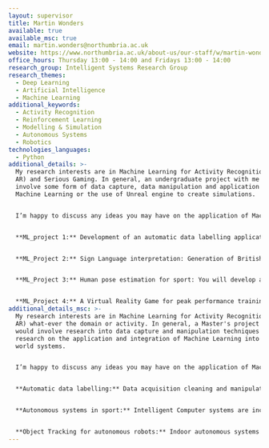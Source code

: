 ```yaml
---
layout: supervisor
title: Martin Wonders
available: true
available_msc: true
email: martin.wonders@northumbria.ac.uk
website: https://www.northumbria.ac.uk/about-us/our-staff/w/martin-wonders/
office_hours: Thursday 13:00 - 14:00 and Fridays 13:00 - 14:00
research_group: Intelligent Systems Research Group
research_themes:
  - Deep Learning
  - Artificial Intelligence
  - Machine Learning
additional_keywords:
  - Activity Recognition
  - Reinforcement Learning
  - Modelling & Simulation
  - Autonomous Systems
  - Robotics
technologies_languages:
  - Python
additional_details: >-
  My research interests are in Machine Learning for Activity Recognition (ML for
  AR) and Serious Gaming. In general, an undergraduate project with me would
  involve some form of data capture, data manipulation and application of
  Machine Learning or the use of Unreal engine to create simulations.


  I’m happy to discuss any ideas you may have on the application of Machine Learning to sensor data, images or video as well as any serious gaming ideas you may have.


  **ML_project 1:** Development of an automatic data labelling application: You will develop a software application that will use Machine learning to do object detection that automatically produces bounding boxes for further object detection.


  **ML_Project 2:** Sign Language interpretation: Generation of British Sign Language data using Unreal Engine Meta Human. You will need to test the data using Machine Learning Algorithms.


  **ML_Project 3:** Human pose estimation for sport: You will develop a software application proof of concept that uses the state of the art in Machine learning techniques for analysing human pose in sport. The aim here is to be able to indicate where an athlete can improve posture, position and technique within the range of known ideals.


  **ML_Project 4:** A Virtual Reality Game for peak performance training. This will be a proof of concept VR game that takes in Heart Reate data and uses this to adapt the dificulty based on how calm the player is perceived to be.
additional_details_msc: >-
  My research interests are in Machine Learning for Activity Recognition (ML for
  AR) what-ever the domain or activity. In general, a Master's project with me
  would involve research into data capture and manipulation techniques or
  research on the application and integration of Machine Learning into real
  world systems.


  I’m happy to discuss any ideas you may have on the application of Machine Learning to sensor data, images or video but if you are unsure then you can consider any of the following project areas:


  **Automatic data labelling:** Data acquisition cleaning and manipulation takes considerable time in any Machine Learning project. For this reason, the majority of published research makes use of curated freely available datasets. These datasets often have anomalies and can be biased so any ML that uses them could propagate the anomalies and the bias. This research project will investigate the bias in freely available datasets and determine whether the new trend in automatic data labelling systems propagates this bias.


  **Autonomous systems in sport:** Intelligent Computer systems are increasingly being used in live sporting events to assist human umpires and referees e.g. Hawkeye and Goal Line Technology. In this project you will research the current state of the art in computer vision with respect to Video Assisted Refereeing (VAR). The aim here is to establish whether Computer Vision systems could be used to indicate to the Video Assistant Referee what the decision should be. To provide more focussed research the project would concentrate on off-side decisions.


  **Object Tracking for autonomous robots:** Indoor autonomous systems are ubiquitous in state-of-the-art warehouse environments e.g. Amazon's warehouse and Ocado but quite often these systems make limited use of fully autonomous robots. We are currently a long way from having autonomous robots that can fully understand dynamic, unpredictable environments. This may be due to the limitations in tracking objects once they are recognised by computer vision systems. In this project you will research the latest developments in indoor obstacle detection and tracking. The aim here is to propose, through research and testing, a feasible system for indoor obstacle detection and tracking.
---
```

